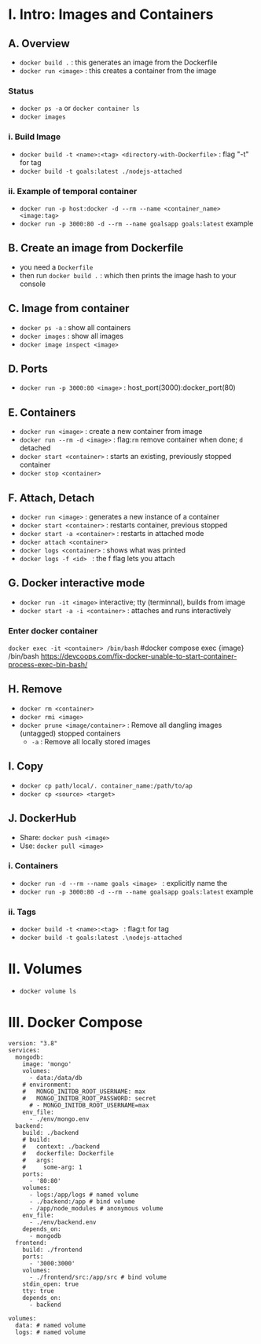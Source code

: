 

# I. Intro: Images and Containers
## A. Overview
* `docker build .` : this generates an image from the Dockerfile
* `docker run <image>` : this creates a container from the image
### Status
* `docker ps -a` or `docker container ls`
* `docker images`
### i. Build Image
* `docker build -t <name>:<tag> <directory-with-Dockerfile>` : flag "-t" for tag
* `docker build -t goals:latest ./nodejs-attached`
### ii. Example of temporal container
* `docker run -p host:docker -d --rm --name <container_name> <image:tag>`
* `docker run -p 3000:80 -d --rm --name goalsapp goals:latest` example


## B. Create an image from Dockerfile
* you need a `Dockerfile`
* then run `docker build .` : which then prints the image hash to your console

## C. Image from container
* `docker ps -a` : show all containers
* `docker images` : show all images
* `docker image inspect <image>`

## D. Ports
* `docker run -p 3000:80 <image>` : host_port(3000):docker_port(80)

## E. Containers
* `docker run <image>` : create a new container from image
* `docker run --rm -d <image>` : flag:`rm` remove container when done; `d` detached
* `docker start <container>` : starts an existing, previously stopped container
* `docker stop <container>`

## F. Attach, Detach

* `docker run <image>` : generates a new instance of a container
* `docker start <container>` : restarts container, previous stopped
* `docker start -a <container>` : restarts in attached mode
* `docker attach <container>`
* `docker logs <container>` : shows what was printed
* `docker logs -f <id> ` : the f flag lets you attach


## G. Docker interactive mode
* `docker run -it <image>` interactive; tty (terminnal), builds from image
* `docker start -a -i <container>` : attaches and runs interactively
### Enter docker container
`docker exec -it <container> /bin/bash`
#docker compose exec {image} /bin/bash
https://devcoops.com/fix-docker-unable-to-start-container-process-exec-bin-bash/

## H. Remove
* `docker rm <container>`
* `docker rmi <image>`
* `docker prune <image/container>` : Remove all dangling images (untagged) stopped containers
    * `-a` : Remove all locally stored images

## I. Copy
* `docker cp path/local/. container_name:/path/to/ap`
* `docker cp <source> <target>`

## J. DockerHub
* Share: `docker push <image>`
* Use: `docker pull <image>`

### i. Containers
* `docker run -d --rm --name goals <image> ` : explicitly name the
* `docker run -p 3000:80 -d --rm --name goalsapp goals:latest` example

### ii. Tags
* `docker build -t <name>:<tag> ` : flag:`t` for tag
* `docker build -t goals:latest .\nodejs-attached`

# II. Volumes
* `docker volume ls`


# III. Docker Compose 
```
version: "3.8"
services:
  mongodb:
    image: 'mongo'
    volumes: 
      - data:/data/db
    # environment: 
    #   MONGO_INITDB_ROOT_USERNAME: max
    #   MONGO_INITDB_ROOT_PASSWORD: secret
      # - MONGO_INITDB_ROOT_USERNAME=max
    env_file: 
      - ./env/mongo.env
  backend:
    build: ./backend
    # build:
    #   context: ./backend
    #   dockerfile: Dockerfile
    #   args:
    #     some-arg: 1
    ports:
      - '80:80'
    volumes: 
      - logs:/app/logs # named volume
      - ./backend:/app # bind volume
      - /app/node_modules # anonymous volume
    env_file: 
      - ./env/backend.env
    depends_on:
      - mongodb
  frontend:
    build: ./frontend
    ports: 
      - '3000:3000'
    volumes: 
      - ./frontend/src:/app/src # bind volume
    stdin_open: true
    tty: true
    depends_on: 
      - backend

volumes: 
  data: # named volume
  logs: # named volume
```